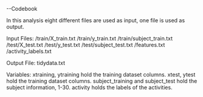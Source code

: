 --Codebook

In this analysis eight different files are used as input, 
one file is used as output. 

Input Files: 
/train/X_train.txt
/train/y_train.txt
/train/subject_train.txt
/test/X_test.txt
/test/y_test.txt
/test/subject_test.txt
/features.txt
/activity_labels.txt

Output File:
tidydata.txt

Variables:
xtraining, ytraining hold the training dataset columns.
xtest, ytest hold the training dataset columns.
subject_training and subject_test hold the subject information, 1-30.
activity holds the labels of the activities. 



 


